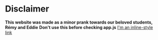 # Disclaimer

**This website was made as a minor prank towards our beloved students, Rémy and Eddie**
**Don't use this before checking app.js**
[I'm an inline-style link](https://ojself.github.io/remy/)
